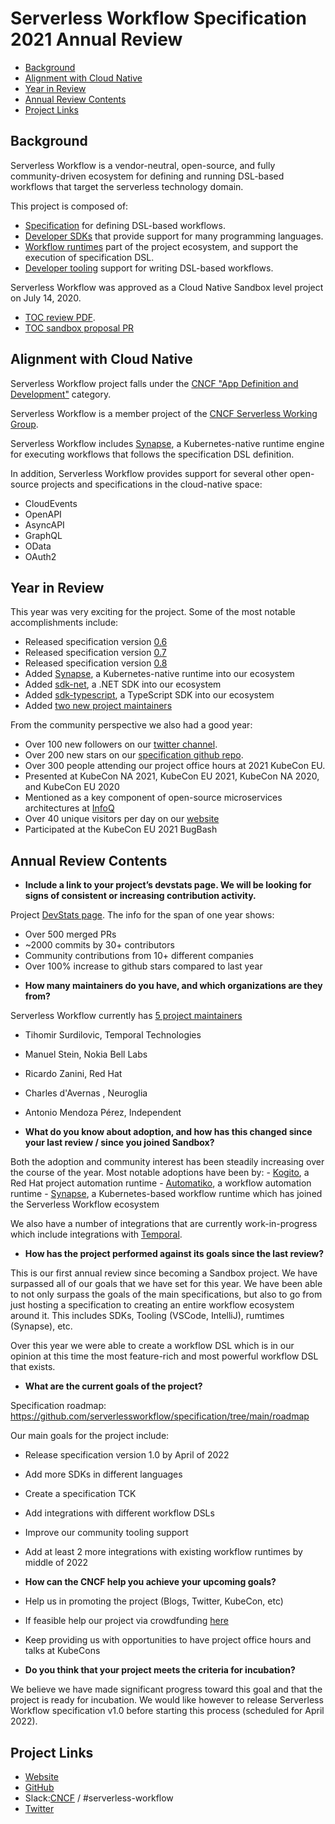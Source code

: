 # Serverless Workflow Specification 2021 Annual Review

- [Background](#background)
- [Alignment with Cloud Native](#alignment-with-cloud-native)
- [Year in Review](#year-in-review)
- [Annual Review Contents](#annual-review-contents)
- [Project Links](#project-links)

## Background

Serverless Workflow is a vendor-neutral, open-source, and fully community-driven ecosystem 
for defining and running DSL-based workflows that target the serverless technology domain.

This project is composed of:

* [Specification](https://github.com/serverlessworkflow/specification/blob/main/specification.md) for defining DSL-based workflows.
* [Developer SDKs](https://github.com/serverlessworkflow/specification#sdks) that provide support for many programming languages.
* [Workflow runtimes](https://github.com/serverlessworkflow/specification#runtime) part of the project ecosystem, and support the execution of specification DSL.
* [Developer tooling](https://github.com/serverlessworkflow/specification#Tooling) support for writing DSL-based workflows.

Serverless Workflow was approved as a Cloud Native Sandbox level project on July 14, 2020.
* [TOC review PDF](https://github.com/serverlessworkflow/specification/blob/main/community/presentations/2020-4-15-toc-pres.pdf).
* [TOC sandbox proposal PR](https://github.com/cncf/toc/pull/376)

## Alignment with Cloud Native

Serverless Workflow project falls under the [CNCF "App Definition and Development"](https://landscape.cncf.io/card-mode?category=app-definition-and-development&grouping=category) category.

Serverless Workflow is a member project of the [CNCF Serverless Working Group](https://github.com/cncf/wg-serverless).

Serverless Workflow includes [Synapse](https://github.com/serverlessworkflow/synapse), a Kubernetes-native runtime engine for executing workflows that follows the 
specification DSL definition.

In addition, Serverless Workflow provides support for several other open-source projects and specifications in the cloud-native
space:
* CloudEvents
* OpenAPI
* AsyncAPI
* GraphQL
* OData
* OAuth2

## Year in Review

This year was very exciting for the project. Some of the most notable accomplishments include:
* Released specification version [0.6](https://github.com/serverlessworkflow/specification/releases/tag/v0.6)
* Released specification version [0.7](https://github.com/serverlessworkflow/specification/releases/tag/v0.7)
* Released specification version [0.8](https://github.com/serverlessworkflow/specification/releases/tag/v0.8)
* Added [Synapse](https://github.com/serverlessworkflow/synapse), a Kubernetes-native runtime into our ecosystem
* Added [sdk-net](https://github.com/serverlessworkflow/sdk-net), a .NET SDK into our ecosystem
* Added [sdk-typescript](https://github.com/serverlessworkflow/sdk-typescript), a TypeScript SDK into our ecosystem
* Added [two new project maintainers](https://github.com/serverlessworkflow/specification/blob/main/MAINTAINERS.md)

From the community perspective we also had a good year:
* Over 100 new followers on our [twitter channel](https://twitter.com/CNCFWorkflow).
* Over 200 new stars on our [specification github repo](https://github.com/serverlessworkflow/specification).
* Over 300 people attending our project office hours at 2021 KubeCon EU.
* Presented at KubeCon NA 2021, KubeCon EU 2021, KubeCon NA 2020, and KubeCon EU 2020
* Mentioned as a key component of open-source microservices architectures at [InfoQ](https://www.infoq.com/articles/microservices-inside-out/)
* Over 40 unique visitors per day on our [website](https://serverlessworkflow.io/)
* Participated at the KubeCon EU 2021 BugBash

## Annual Review Contents

- **Include a link to your project’s devstats page. We will be looking for signs of consistent or increasing contribution activity.**

Project [DevStats page](https://serverlessworkflow.devstats.cncf.io).
The info for the span of one year shows:
* Over 500 merged PRs
* ~2000 commits by 30+ contributors
* Community contributions from 10+ different companies
* Over 100% increase to github stars compared to last year

- **How many maintainers do you have, and which organizations are they from?** 

Serverless Workflow currently has [5 project maintainers](https://github.com/serverlessworkflow/specification/blob/main/MAINTAINERS.md)
  - Tihomir Surdilovic, Temporal Technologies
  - Manuel Stein, Nokia Bell Labs
  - Ricardo Zanini, Red Hat
  - Charles d'Avernas , Neuroglia
  - Antonio Mendoza Pérez, Independent


- **What do you know about adoption, and how has this changed since your last review / since you joined Sandbox?**  

Both the adoption and community interest has been steadily increasing over the course of the year.
Most notable adoptions have been by:
    - [Kogito](https://kogito.kie.org/), a Red Hat project automation runtime
    - [Automatiko](https://automatiko.io/), a workflow automation runtime
    - [Synapse](https://github.com/serverlessworkflow/synapse), a Kubernetes-based workflow runtime which has joined the Serverless Workflow ecosystem

We also have a number of integrations that are currently work-in-progress which include
integrations with [Temporal](https://temporal.io/).

- **How has the project performed against its goals since the last review?**

This is our first annual review since becoming a Sandbox project.
We have surpassed all of our goals that we have set for this year.
We have been able to not only surpass the goals of the main specifications,
but also to go from just hosting a specification to creating
an entire workflow ecosystem around it. This includes SDKs, Tooling (VSCode, IntelliJ),
rumtimes (Synapse), etc.

Over this year we were able to create a workflow DSL which is in our opinion
at this time the most feature-rich and most powerful workflow DSL that exists.

- **What are the current goals of the project?**

Specification roadmap: https://github.com/serverlessworkflow/specification/tree/main/roadmap

Our main goals for the project include:
 - Release specification version 1.0 by April of 2022
 - Add more SDKs in different languages
 - Create a specification TCK
 - Add integrations with different workflow DSLs
 - Improve our community tooling support
 - Add at least 2 more integrations with existing workflow runtimes by middle of 2022


- **How can the CNCF help you achieve your upcoming goals?**
 - Help us in promoting the project (Blogs, Twitter, KubeCon, etc)
 - If feasible help our project via crowdfunding [here](https://crowdfunding.lfx.linuxfoundation.org/projects/serverless-workflow)
 - Keep providing us with opportunities to have project office hours and talks at KubeCons


- **Do you think that your project meets the criteria for incubation?**

We believe we have made significant progress toward this goal and that the project is ready for incubation.
We would like however to release Serverless Workflow specification v1.0 before starting this process
(scheduled for April 2022).

## Project Links
* [Website](https://serverlessworkflow.io/)
* [GitHub](https://github.com/serverlessworkflow)
* Slack:[CNCF](http://slack.cncf.io) / #serverless-workflow
* [Twitter](https://twitter.com/CNCFWorkflow)